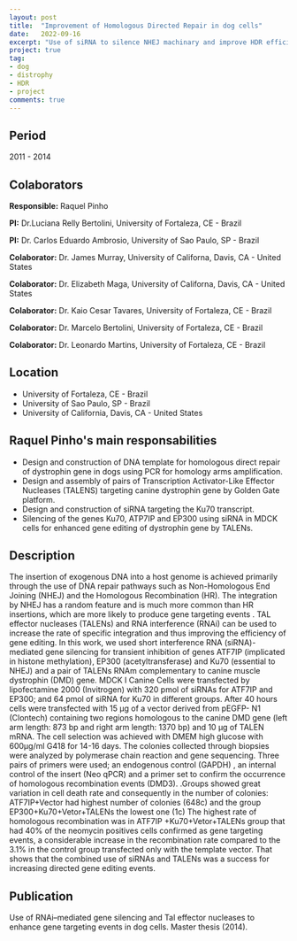 ```yaml
---
layout: post
title:  "Improvement of Homologous Directed Repair in dog cells"
date:   2022-09-16
excerpt: "Use of siRNA to silence NHEJ machinary and improve HDR efficiency in dog cells."
project: true
tag:
- dog 
- distrophy
- HDR
- project
comments: true
---
```


## Period 

2011 - 2014

## Colaborators
  
**Responsible:** Raquel Pinho 

**PI:** Dr.Luciana Relly Bertolini, University of Fortaleza, CE - Brazil

**PI:** Dr. Carlos Eduardo Ambrosio, University of Sao Paulo, SP - Brazil

**Colaborator:** Dr. James Murray, University of Californa, Davis, CA - United States

**Colaborator:** Dr. Elizabeth Maga, University of Californa, Davis, CA - United States

**Colaborator:** Dr. Kaio Cesar Tavares, University of Fortaleza, CE - Brazil

**Colaborator:** Dr. Marcelo Bertolini, University of Fortaleza, CE - Brazil

**Colaborator:** Dr. Leonardo Martins, University of Fortaleza, CE - Brazil

## Location

* University of Fortaleza, CE - Brazil 
* University of Sao Paulo, SP - Brazil
* University of California, Davis, CA - United States

## Raquel Pinho's main responsabilities

* Design and construction of DNA template for homologous direct repair of
dystrophin gene in dogs using PCR for homology arms amplification.
* Design and assembly of pairs of Transcription Activator-Like Effector Nucleases
(TALENS) targeting canine dystrophin gene by Golden Gate platform.
* Design and construction of siRNA targeting the Ku70 transcript.
* Silencing of the genes Ku70, ATP7IP and EP300 using siRNA in MDCK cells for
enhanced gene editing of dystrophin gene by TALENs.

## Description 

The insertion of exogenous DNA into a host genome is achieved primarily through the use of DNA repair pathways such as Non-Homologous End Joining (NHEJ) and the Homologous Recombination (HR). The integration by NHEJ has a random feature and is much more common than HR insertions, which are more likely to produce gene targeting events . TAL effector nucleases (TALENs) and RNA interference (RNAi) can be used to increase the rate of specific integration and thus improving the efficiency of gene editing. In this work,  we used short interference RNA (siRNA)-mediated gene silencing for transient inhibition of genes ATF7IP (implicated in histone methylation), EP300 (acetyltransferase) and Ku70 (essential  to NHEJ)  and a pair of TALENs RNAm complementary to canine muscle dystrophin (DMD) gene. MDCK I Canine Cells were transfected by lipofectamine 2000 (Invitrogen) with 320 pmol of siRNAs for ATF7IP and EP300; and 64 pmol of siRNA for Ku70 in different groups. After 40 hours cells were transfected with 15 µg  of a vector derived from pEGFP- N1 (Clontech) containing two regions homologous to the canine DMD gene (left arm length: 873 bp and right arm length: 1370 bp) and 10 µg of TALEN mRNA. The cell selection was achieved with DMEM high glucose with 600μg/ml G418 for 14-16 days. The colonies collected through biopsies were analyzed by polymerase chain reaction and  gene sequencing. Three pairs of primers were used; an endogenous control (GAPDH) , an internal control of the insert (Neo qPCR) and a primer set  to confirm the occurrence of homologous recombination events (DMD3). .Groups showed great variation in cell death rate and consequently  in the number of colonies:  ATF7IP+Vector had highest number of colonies (648c) and the group EP300+Ku70+Vetor+TALENs the lowest one (1c) The highest rate of homologous recombination was in ATF7IP +Ku70+Vetor+TALENs group that had 40% of the neomycin positives cells confirmed as gene targeting events, a considerable increase in the recombination rate compared to the 3.1% in the control group transfected only with the template vector. That shows that the combined use of siRNAs and TALENs was a success for increasing directed gene editing events.

## Publication

Use of RNAi–mediated gene silencing and Tal effector nucleases to enhance gene targeting events in dog cells. Master thesis (2014).